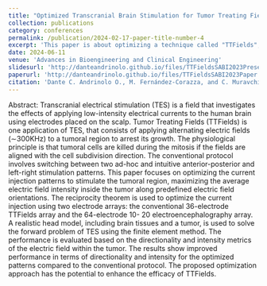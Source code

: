```yaml
---
title: "Optimized Transcranial Brain Stimulation for Tumor Treating Fields"
collection: publications
category: conferences
permalink: /publication/2024-02-17-paper-title-number-4
excerpt: 'This paper is about optimizing a technique called "TTFields", used as an alternative treatment for brain tumors by applying an electric field in the tumoral region.'
date: 2024-06-11
venue: 'Advances in Bioengineering and Clinical Engineering'
slidesurl: 'http://danteandrinolo.github.io/files/TTFieldsSABI2023Presentation.pdf'
paperurl: 'http://danteandrinolo.github.io/files/TTFieldsSABI2023Paper.pdf'
citation: 'Dante C. Andrinolo O., M. Fernández-Corazza, and C. Muravchik. Optimized Transcranial Brain Stimulation for Tumor Treating Fields. Advances in Bioengineering and Clinical Engineering. SABI 2023. IFMBE Proceedings, vol 114., 2024'
---
```


Abstract: Transcranial electrical stimulation (TES) is a field that investigates
the effects of applying low-intensity electrical currents to the
human brain using electrodes placed on the scalp. Tumor Treating Fields
(TTFields) is one application of TES, that consists of applying alternating
electric fields (∼300KHz) to a tumoral region to arrest its growth.
The physiological principle is that tumoral cells are killed during the
mitosis if the fields are aligned with the cell subdivision direction. The
conventional protocol involves switching between two ad-hoc and intuitive
anterior-posterior and left-right stimulation patterns. This paper
focuses on optimizing the current injection patterns to stimulate the tumoral
region, maximizing the average electric field intensity inside the
tumor along predefined electric field orientations. The reciprocity theorem
is used to optimize the current injection using two electrode arrays:
the conventional 36-electrode TTFields array and the 64-electrode 10-
20 electroencephalography array. A realistic head model, including brain
tissues and a tumor, is used to solve the forward problem of TES using
the finite element method. The performance is evaluated based on the
directionality and intensity metrics of the electric field within the tumor.
The results show improved performance in terms of directionality and
intensity for the optimized patterns compared to the conventional protocol.
The proposed optimization approach has the potential to enhance
the efficacy of TTFields.
